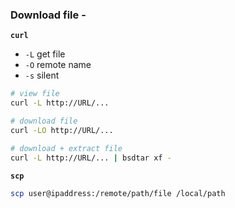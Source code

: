 ### Download file - 
**`curl`**
- `-L` get file
- `-O` remote name
- `-s` silent
```sh
# view file
curl -L http://URL/...

# download file
curl -LO http://URL/...

# download + extract file
curl -L http://URL/... | bsdtar xf -
```

**`scp`**
```sh
scp user@ipaddress:/remote/path/file /local/path
```
